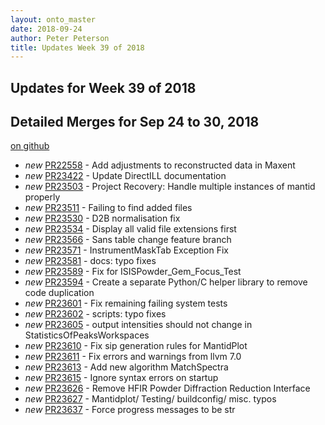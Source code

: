 ```yaml
---
layout: onto_master
date: 2018-09-24
author: Peter Peterson
title: Updates Week 39 of 2018
---
```

Updates for Week 39 of 2018
---------------------------

Detailed Merges for Sep 24 to 30, 2018
--------------------------------------
[on github](https://github.com/mantidproject/mantid/pulls?q=is%3Apr+merged%3A2018-09-25..2018-09-30)

* *new* [PR22558](https://github.com/mantidproject/mantid/pull/22558) - Add adjustments to reconstructed data in Maxent
* *new* [PR23422](https://github.com/mantidproject/mantid/pull/23422) - Update DirectILL documentation
* *new* [PR23503](https://github.com/mantidproject/mantid/pull/23503) - Project Recovery: Handle multiple instances of mantid properly
* *new* [PR23511](https://github.com/mantidproject/mantid/pull/23511) - Failing to find added files
* *new* [PR23530](https://github.com/mantidproject/mantid/pull/23530) - D2B normalisation fix
* *new* [PR23534](https://github.com/mantidproject/mantid/pull/23534) - Display all valid file extensions first
* *new* [PR23566](https://github.com/mantidproject/mantid/pull/23566) - Sans table change feature branch
* *new* [PR23571](https://github.com/mantidproject/mantid/pull/23571) - InstrumentMaskTab Exception Fix
* *new* [PR23581](https://github.com/mantidproject/mantid/pull/23581) - docs: typo fixes
* *new* [PR23589](https://github.com/mantidproject/mantid/pull/23589) - Fix for ISISPowder_Gem_Focus_Test
* *new* [PR23594](https://github.com/mantidproject/mantid/pull/23594) - Create a separate Python/C helper library to remove code duplication
* *new* [PR23601](https://github.com/mantidproject/mantid/pull/23601) - Fix remaining failing system tests
* *new* [PR23602](https://github.com/mantidproject/mantid/pull/23602) - scripts: typo fixes
* *new* [PR23605](https://github.com/mantidproject/mantid/pull/23605) - output intensities should not change in StatisticsOfPeaksWorkspaces
* *new* [PR23610](https://github.com/mantidproject/mantid/pull/23610) - Fix sip generation rules for MantidPlot
* *new* [PR23611](https://github.com/mantidproject/mantid/pull/23611) - Fix errors and warnings from llvm 7.0
* *new* [PR23613](https://github.com/mantidproject/mantid/pull/23613) - Add new algorithm MatchSpectra
* *new* [PR23615](https://github.com/mantidproject/mantid/pull/23615) - Ignore syntax errors on startup
* *new* [PR23626](https://github.com/mantidproject/mantid/pull/23626) - Remove HFIR Powder Diffraction Reduction Interface
* *new* [PR23627](https://github.com/mantidproject/mantid/pull/23627) - Mantidplot/ Testing/ buildconfig/ misc. typos
* *new* [PR23637](https://github.com/mantidproject/mantid/pull/23637) - Force progress messages to be str
